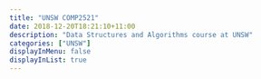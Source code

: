 ```yaml
---
title: "UNSW COMP2521"
date: 2018-12-20T18:21:10+11:00
description: "Data Structures and Algorithms course at UNSW"
categories: ["UNSW"]
displayInMenu: false
displayInList: true
---
```


<script>location.href = "//featherbear.github.io/UNSW-COMP2521/"</script>